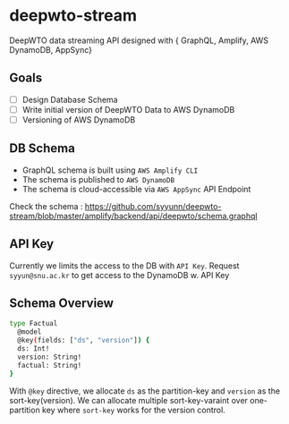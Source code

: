 # deepwto-stream
DeepWTO data streaming API designed with { GraphQL, Amplify, AWS DynamoDB, AppSync}

## Goals
- [ ] Design Database Schema
- [ ] Write initial version of DeepWTO Data to AWS DynamoDB
- [ ] Versioning of AWS DynamoDB

## DB Schema
  - GraphQL schema is built using `AWS Amplify CLI` 
  - The schema is published to `AWS DynamoDB` 
  - The schema is cloud-accessible via `AWS AppSync` API Endpoint

Check the schema :
https://github.com/syyunn/deepwto-stream/blob/master/amplify/backend/api/deepwto/schema.graphql

## API Key
Currently we limits the access to the DB with `API Key`. Request `syyun@snu.ac.kr` to get access to the DynamoDB w. API Key

## Schema Overview

```bash
type Factual
  @model
  @key(fields: ["ds", "version"]) {
  ds: Int!
  version: String!
  factual: String!
}
```
With `@key` directive, we allocate `ds` as the partition-key and `version` as the sort-key(version). We can allocate multiple sort-key-varaint over one-partition key where `sort-key` works for the version control. 

